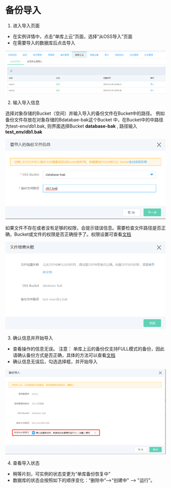 # 备份导入

1. 进入导入页面
- 在实例详情中，点击“单库上云”页面，选择“从OSS导入”页面
- 在需要导入的数据库后点击导入

![备份导入1](../../../../../../image/RDS/Import-Backup-V2-1.png)

2. 输入导入信息

选择对象存储的Bucket（空间）并输入导入的备份文件在Bucket中的路径。 例如备份文件存放在对象存储的Bdatabae-bak这个Bucket 中，在Bucket中的中路径为test-env/db1.bak, 则界面选择Bucket **database-bak** , 路径输入 **test_env/db1.bak**

![备份导入2](../../../../../../image/RDS/Import-Backup-V2-2.png)

如果文件不存在或者没有足够的权限，会提示错误信息。需要检查文件路径是否正确，Bucket或文件的权限是否正确授予了。权限设置可查看[文档](https://docs.jdcloud.com/cn/rds/grant-file-privilege-v2)

![备份导入3](../../../../../../image/RDS/Import-Backup-V2-3.png)

3.  确认信息并开始导入
- 查看操作的信息无误。 
注意： 单库上云的备份仅支持FULL模式的备份，因此请确认备份方式是否正确，具体的方法可以查看[文档](https://docs.jdcloud.com/cn/rds/backup-local-database-v2)
- 确认信息无误后，勾选选择框，并开始导入

![备份导入4](../../../../../../image/RDS/Import-Backup-V2-4.png)

4. 查看导入状态
- 稍等片刻，可实例的状态变更为“单库备份恢复中” 
- 数据库的状态会按照如下的顺序变化：“删除中”-->“创建中" --> "运行”。
